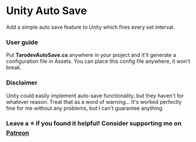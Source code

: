 # Unity Auto Save
Add a simple auto save feature to Unity which fires every set interval. 

### User guide<br>
Put <b>TarodevAutoSave.cs</b> anywhere in your project and it'll generate a configuration file in Assets. You can place this config file anywhere, it won't break.

### Disclaimer
Unity could easily implement auto-save functionality, but they haven't for whatever reason. Treat that as a word of warning... It's worked perfectly fine for me without any problems, but I can't guarantee anything.

### Leave a ⭐ if you found it helpful! Consider supporting me on [Patreon](https://www.patreon.com/tarodev)

